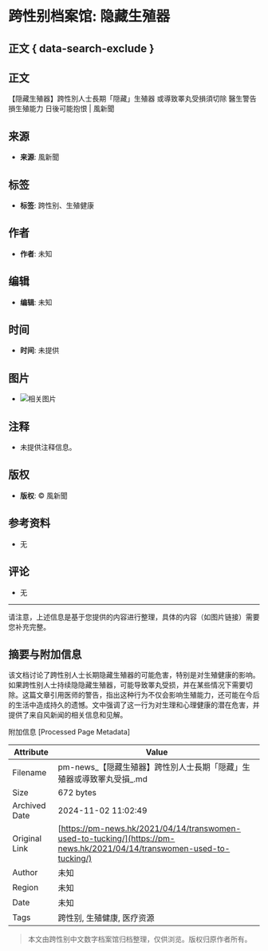 # 跨性别档案馆: 隐藏生殖器

## 正文 { data-search-exclude }


## 正文
【隠藏生殖器】跨性別人士長期「隠藏」生殖器 或導致睪丸受損須切除 醫生警告損生殖能力 日後可能抱恨 | 風新聞

## 来源
- **来源**: 風新聞

## 标签
- **标签**: 跨性别、生殖健康

## 作者
- **作者**: 未知

## 编辑
- **编辑**: 未知

## 时间
- **时间**: 未提供

## 图片
- ![相关图片](链接)

## 注释
- 未提供注释信息。

## 版权
- **版权**: © 風新聞

## 参考资料
- 无

## 评论
- 无

---

请注意，上述信息是基于您提供的内容进行整理，具体的内容（如图片链接）需要您补充完整。

## 摘要与附加信息

<!-- tcd_abstract -->
该文档讨论了跨性别人士长期隐藏生殖器的可能危害，特别是对生殖健康的影响。如果跨性别人士持续隐隐藏生殖器，可能导致睪丸受损，并在某些情况下需要切除。这篇文章引用医师的警告，指出这种行为不仅会影响生殖能力，还可能在今后的生活中造成持久的遗憾。文中强调了这一行为对生理和心理健康的潜在危害，并提供了来自风新闻的相关信息和见解。
<!-- tcd_abstract_end -->

附加信息 [Processed Page Metadata]

| Attribute       | Value                                  |
|-----------------|----------------------------------------|
| Filename        | pm-news_【隠藏生殖器】跨性別人士長期「隠藏」生殖器或導致睪丸受損_.md                             |
| Size            | 672 bytes                           |
| Archived Date   | 2024-11-02 11:02:49                             |
| Original Link   | [https://pm-news.hk/2021/04/14/transwomen-used-to-tucking/](https://pm-news.hk/2021/04/14/transwomen-used-to-tucking/)                       |
| Author          | 未知                               |
| Region          | 未知                               |
| Date            | 未知                                 |
| Tags            | 跨性别, 生殖健康, 医疗资源                                 |
>
> 本文由跨性别中文数字档案馆归档整理，仅供浏览。版权归原作者所有。
>